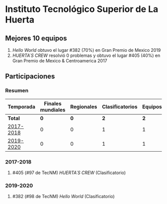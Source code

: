 ---
---

# Instituto Tecnológico Superior de La Huerta

## Mejores 10 equipos

1. _Hello World_ obtuvo el lugar #382 (70%) en Gran Premio de Mexico 2019
1. _HUERTA´S CREW_ resolvió 0 problemas y obtuvo el lugar #405 (40%) en Gran Premio de Mexico & Centroamerica 2017

## Participaciones

### Resumen

| Temporada | Finales mundiales | Regionales | Clasificatorios | Equipos |
| --- | --- | --- | --- | --- |
| **Total** | **0** | **0** | **2** | **2** |
| [2017-2018](#2017-2018) | 0 | 0 | 1 | 1 |
| [2019-2020](#2019-2020) | 0 | 0 | 1 | 1 |

### 2017-2018

1. #405 (#97 de TecNM) _HUERTA´S CREW_ (Clasificatorio)

### 2019-2020

1. #382 (#98 de TecNM) _Hello World_ (Clasificatorio)



